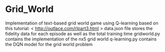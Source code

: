 # Grid_World
Implementation of text-based grid world game using Q-learning based on this tutorial:  < http://outlace.com/rlpart3.html >
data.json file stores the fidelity data for each episode as well as the total training time
gridworld.py contains the implementation of the nx5 grid world
q-learning.py contains the DQN model for the grid world problem
